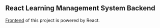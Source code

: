 ## React Learning Management System Backend

[Frontend](https://github.com/dennisboys/react-lms) of this project is powered by React.
